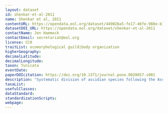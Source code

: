 ```yaml
---
layout: dataset
id: shenkar-et-al-2011
name: Shenkar et al, 2011
contentURL: https://opendata.eol.org/dataset/449026a5-fe17-46fe-988e-b7f902302efb/resource/717cc110-8cc7-4600-9649-c0517f81b4d7/download/shenkar2011.zip
datasetDOI_URL: https://opendata.eol.org/dataset/shenkar-et-al-2011
contactName: Jen Hammock
contactEmail: secretariat@eol.org
license: CC0
traitList: ecomorphological guild|body organization
higherGeography:
decimalLatitude:
decimalLongitude:
taxon: Tunicata
eventDate:
paperDOIcitation: https://doi.org/10.1371/journal.pone.0020657.s001
description: "Systematic division of ascidian species following the Ascidiacea World Database. https://doi.org/10.1371/journal.pone.0020657.s001. Supplementary material from Shenkar N, Swalla BJ (2011) Global Diversity of Ascidiacea. PLoS ONE 6(6): e20657. https://doi.org/10.1371/journal.pone.0020657"
taxaList: 
usefulClasses:
dataStandard:
standardizationScripts:
webpage:
---
```


